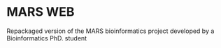 # MARS WEB
Repackaged version of the MARS bioinformatics project developed by a Bioinformatics PhD. student
